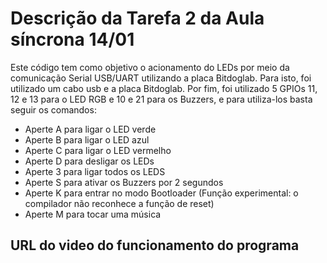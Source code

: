 # Descrição da Tarefa 2 da Aula síncrona 14/01

Este código tem como objetivo o acionamento do LEDs por meio da comunicação Serial USB/UART utilizando a placa Bitdoglab. Para isto, foi utilizado um cabo usb e a placa Bitdoglab. Por fim, foi utilizado 5 GPIOs 11, 12 e 13 para o LED RGB e 10 e 21 para os Buzzers, e para utiliza-los basta seguir os comandos:

- Aperte A para ligar o LED verde
- Aperte B para ligar o LED azul
- Aperte C para ligar o LED vermelho
- Aperte D para desligar os LEDs
- Aperte 3 para ligar todos os LEDS
- Aperte S para ativar os Buzzers por 2 segundos
- Aperte K para entrar no modo Bootloader (Função experimental: o compilador não reconhece a função de reset)
- Aperte M para tocar uma música

## URL do video do funcionamento do programa
